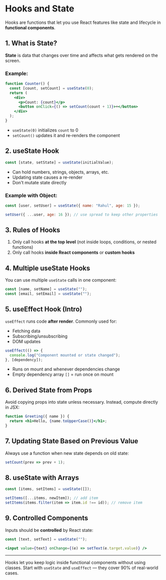 # Hooks and State

Hooks are functions that let you use React features like state and lifecycle in **functional components**.

## 1. What is State?

**State** is data that changes over time and affects what gets rendered on the screen.

### Example:

```jsx
function Counter() {
  const [count, setCount] = useState(0);
  return (
    <div>
      <p>Count: {count}</p>
      <button onClick={() => setCount(count + 1)}>+</button>
    </div>
  );
}
````

* `useState(0)` initializes `count` to 0
* `setCount()` updates it and re-renders the component

## 2. useState Hook

```js
const [state, setState] = useState(initialValue);
```

* Can hold numbers, strings, objects, arrays, etc.
* Updating state causes a re-render
* Don't mutate state directly

### Example with Object:

```jsx
const [user, setUser] = useState({ name: "Rahul", age: 15 });

setUser({ ...user, age: 16 }); // use spread to keep other properties
```

## 3. Rules of Hooks

1. Only call hooks **at the top level** (not inside loops, conditions, or nested functions)
2. Only call hooks **inside React components** or **custom hooks**

## 4. Multiple useState Hooks

You can use multiple `useState` calls in one component:

```jsx
const [name, setName] = useState("");
const [email, setEmail] = useState("");
```

## 5. useEffect Hook (Intro)

`useEffect` runs code **after render**. Commonly used for:

* Fetching data
* Subscribing/unsubscribing
* DOM updates

```jsx
useEffect(() => {
  console.log("Component mounted or state changed");
}, [dependency]);
```

* Runs on mount and whenever dependencies change
* Empty dependency array `[]` = run once on mount

## 6. Derived State from Props

Avoid copying props into state unless necessary.
Instead, compute directly in JSX:

```jsx
function Greeting({ name }) {
  return <h1>Hello, {name.toUpperCase()}</h1>;
}
```

## 7. Updating State Based on Previous Value

Always use a function when new state depends on old state:

```jsx
setCount(prev => prev + 1);
```

## 8. useState with Arrays

```jsx
const [items, setItems] = useState([]);

setItems([...items, newItem]); // add item
setItems(items.filter(item => item.id !== id)); // remove item
```

## 9. Controlled Components

Inputs should be **controlled** by React state:

```jsx
const [text, setText] = useState("");

<input value={text} onChange={(e) => setText(e.target.value)} />
```

---

Hooks let you keep logic inside functional components without using classes. Start with `useState` and `useEffect` — they cover 90% of real-world cases.
